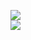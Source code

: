 [![](https://img.shields.io/badge/Made%20With-Github%20Spray-lightgrey.svg?style=for-the-badge&logo=github)](https://github.com/Annihil/github-spray#2291)  
[![](https://i.imgur.com/2DrTn0Z.gif)](https://github.com/Annihil/github-spray)